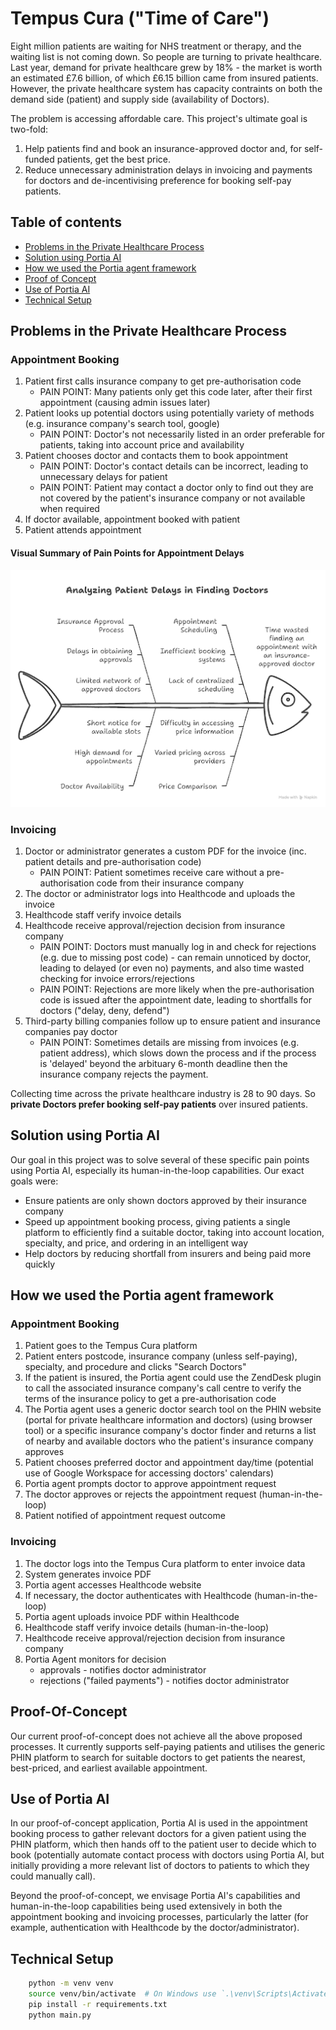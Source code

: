 # Tempus Cura ("Time of Care")
Eight million patients are waiting for NHS treatment or therapy, and the waiting list is not coming down. So people are turning to private healthcare. Last year, demand for private healthcare grew by 18% - the market is worth an estimated £7.6 billion, of which £6.15 billion came from insured patients. However, the private healthcare system has capacity contraints on both the demand side (patient) and supply side (availability of Doctors). 

The problem is accessing affordable care. This project's ultimate goal is two-fold:
1. Help patients find and book an insurance-approved doctor and, for self-funded patients, get the best price. 
2. Reduce unnecessary administration delays in invoicing and payments for doctors and de-incentivising preference for booking self-pay patients. 

## Table of contents
- [Problems in the Private Healthcare Process](#problems-in-the-private-healthcare-process)
- [Solution using Portia AI](#solution-using-portia-ai)
- [How we used the Portia agent framework](#how-we-used-the-portia-agent-framework)
- [Proof of Concept](#proof-of-concept)
- [Use of Portia AI](#use-of-portia-ai)
- [Technical Setup](#technical-setup)

## Problems in the Private Healthcare Process
### Appointment Booking
1. Patient first calls insurance company to get pre-authorisation code
    * PAIN POINT: Many patients only get this code later, after their first appointment (causing admin issues later)
2. Patient looks up potential doctors using potentially variety of methods (e.g. insurance company's search tool, google)
    * PAIN POINT: Doctor's not necessarily listed in an order preferable for patients, taking into account price and availability
3. Patient chooses doctor and contacts them to book appointment
    * PAIN POINT: Doctor's contact details can be incorrect, leading to unnecessary delays for patient
    * PAIN POINT: Patient may contact a doctor only to find out they are not covered by the patient's insurance company or not available when required
4. If doctor available, appointment booked with patient
5. Patient attends appointment

#### Visual Summary of Pain Points for Appointment Delays
![Patient delays in finding doctors](./visual_workflow.png)


### Invoicing
1. Doctor or administrator generates a custom PDF for the invoice (inc. patient details and pre-authorisation code)
    * PAIN POINT: Patient sometimes receive care without a pre-authorisation code from their insurance company
2. The doctor or administrator logs into Healthcode and uploads the invoice 
3. Healthcode staff verify invoice details
4. Healthcode receive approval/rejection decision from insurance company
    * PAIN POINT: Doctors must manually log in and check for rejections (e.g. due to missing post code) - can remain unnoticed by doctor, leading to delayed (or even no) payments, and also time wasted checking for invoice errors/rejections
    * PAIN POINT: Rejections are more likely when the pre-authorisation code is issued after the appointment date, leading to shortfalls for doctors ("delay, deny, defend")
5. Third-party billing companies follow up to ensure patient and insurance companies pay doctor
    * PAIN POINT: Sometimes details are missing from invoices (e.g. patient address), which slows down the process and if the process is  'delayed' beyond the arbituary 6-month deadline then the insurance company rejects the payment.  

Collecting time across the private healthcare industry is 28 to 90 days. So **private Doctors prefer booking self-pay patients** over insured patients. 

## Solution using Portia AI
Our goal in this project was to solve several of these specific pain points using Portia AI, especially its human-in-the-loop capabilities. Our exact goals were:
- Ensure patients are only shown doctors approved by their insurance company
- Speed up appointment booking process, giving patients a single platform to efficiently find a suitable doctor, taking into account location, specialty, and price, and ordering in an intelligent way
- Help doctors by reducing shortfall from insurers and being paid more quickly

## How we used the Portia agent framework
### Appointment Booking
1. Patient goes to the Tempus Cura platform
2. Patient enters postcode, insurance company (unless self-paying), specialty, and procedure and clicks "Search Doctors"
3. If the patient is insured, the Portia agent could use the ZendDesk plugin to call the associated insurance company's call centre to verify the terms of the insurance policy to get a pre-authorisation code
3. The Portia agent uses a generic doctor search tool on the PHIN website (portal for private healthcare information and doctors) (using browser tool) or a specific insurance company's doctor finder and returns a list of nearby and available doctors who the patient's insurance company approves
4. Patient chooses preferred doctor and appointment day/time (potential use of Google Workspace for accessing doctors' calendars)
5. Portia agent prompts doctor to approve appointment request
6. The doctor approves or rejects the appointment request (human-in-the-loop)
7. Patient notified of appointment request outcome

### Invoicing
1. The doctor logs into the Tempus Cura platform to enter invoice data
2. System generates invoice PDF
3. Portia agent accesses Healthcode website
4. If necessary, the doctor authenticates with Healthcode (human-in-the-loop)
5. Portia agent uploads invoice PDF within Healthcode
6. Healthcode staff verify invoice details (human-in-the-loop)
7. Healthcode receive approval/rejection decision from insurance company
8. Portia Agent monitors for decision
    - approvals - notifies doctor administrator
    - rejections ("failed payments") - notifies doctor administrator

## Proof-Of-Concept
Our current proof-of-concept does not achieve all the above proposed processes. It currently supports self-paying patients and utilises the generic PHIN platform to search for suitable doctors to get patients the nearest, best-priced, and earliest available appointment.

## Use of Portia AI
In our proof-of-concept application, Portia AI is used in the appointment booking process to gather relevant doctors for a given patient using the PHIN platform, which then hands off to the patient user to decide which to book (potentially automate contact process with doctors using Portia AI, but initially providing a more relevant list of doctors to patients to which they could manually call).

Beyond the proof-of-concept, we envisage Portia AI's capabilities and human-in-the-loop capabilities being used extensively in both the appointment booking and invoicing processes, particularly the latter (for example, authentication with Healthcode by the doctor/administrator).

## Technical Setup
```sh
    python -m venv venv
    source venv/bin/activate  # On Windows use `.\venv\Scripts\Activate`
    pip install -r requirements.txt
    python main.py
```
